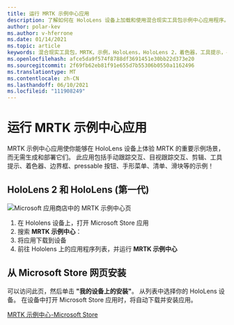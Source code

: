 ```yaml
---
title: 运行 MRTK 示例中心应用
description: 了解如何在 HoloLens 设备上加载和使用混合现实工具包示例中心应用程序。
author: polar-kev
ms.author: v-hferrone
ms.date: 01/14/2021
ms.topic: article
keywords: 混合现实工具包，MRTK，示例，HoloLens，HoloLens 2，着色器，工具提示，手动交互，剪辑，边界框，按钮，手形菜单，石板，滑块
ms.openlocfilehash: afce5da9f574f8788df3691451e30bb22d373e20
ms.sourcegitcommit: 2f69fb62eb81f91e655d7b55306b0550a1162496
ms.translationtype: MT
ms.contentlocale: zh-CN
ms.lasthandoff: 06/10/2021
ms.locfileid: "111908249"
---
```

# <a name="running-the-mrtk-examples-hub-app"></a>运行 MRTK 示例中心应用

MRTK 示例中心应用使你能够在 HoloLens 设备上体验 MRTK 的重要示例场景，而无需生成和部署它们。 此应用包括手动跟踪交互、目视跟踪交互、剪辑、工具提示、着色器、边界框、pressable 按钮、手形菜单、清单、滑块等的示例！

## <a name="hololens-2-and-hololens-1st-gen"></a>HoloLens 2 和 HoloLens (第一代) 
![Microsoft 应用商店中的 MRTK 示例中心页](features/images/examples-hub/ExamplesHubStore.jpg)

1. 在 Hololens 设备上，打开 Microsoft Store 应用
2. 搜索 **MRTK 示例中心**：
3. 将应用下载到设备
4. 前往 Hololens 上的应用程序列表，并运行 **MRTK 示例中心**

## <a name="install-from-the-microsoft-store-web-page"></a>从 Microsoft Store 网页安装

可以访问此页，然后单击 **"我的设备上的安装"**。 从列表中选择你的 HoloLens 设备。 在设备中打开 Microsoft Store 应用时，将自动下载并安装应用。

[MRTK 示例中心-Microsoft Store](https://www.microsoft.com/p/mrtk-examples-hub/9mv8c39l2sj4)

